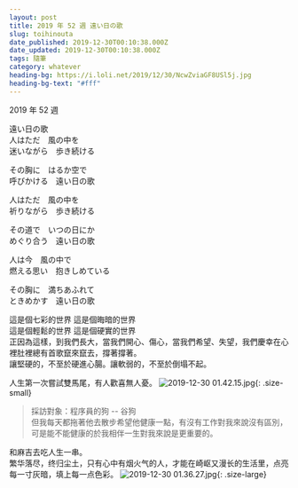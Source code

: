 ```yaml
---
layout: post
title: 2019 年 52 週 遠い日の歌
slug: toihinouta
date_published: 2019-12-30T00:10:38.000Z
date_updated: 2019-12-30T00:10:38.000Z
tags: 隨筆
category: whatever
heading-bg: https://i.loli.net/2019/12/30/NcwZviaGF8USl5j.jpg
heading-bg-text: "#fff"
---
```


2019 年 52 週

遠い日の歌  
人はただ　風の中を  
迷いながら　歩き続ける  
  
その胸に　はるか空で  
呼びかける　遠い日の歌  
  
人はただ　風の中を  
祈りながら　歩き続ける  
  
その道で　いつの日にか  
めぐり合う　遠い日の歌  
  
人は今　風の中で  
燃える思い　抱きしめている  
  
その胸に　満ちあふれて  
ときめかす　遠い日の歌  
  
這是個七彩的世界 這是個晦暗的世界  
這是個輕鬆的世界 這是個硬實的世界  
正因為這樣，到我們長大，當我們開心、傷心，當我們希望、失望，我們慶幸在心裡肚裡總有首歌竄來竄去，撐著撐著。  
讓堅硬的，不至於硬進心腸。讓軟弱的，不至於倒塌不起。
  
人生第一次嘗試雙馬尾，有人歡喜無人憂。
![2019-12-30 01.42.15.jpg](https://i.loli.net/2019/12/30/fsjHlnt24rgi1EK.jpg){: .size-small}  
  
    
> 採訪對象：程序員的狗 -- 谷狗  
> 但我每天都拖著他去散步希望他健康一點，有沒有工作對我來說沒有區別，可是能不能健康的於我相伴一生對我來說是更重要的。  
  
和麻吉去吃人生一串。  
繁华落尽，终归尘土，只有心中有烟火气的人，才能在崎岖又漫长的生活里，点亮每一寸灰暗，填上每一点色彩。
![2019-12-30 01.36.27.jpg](https://i.loli.net/2019/12/30/Z7YotaqlcNdhrUJ.jpg){: .size-large}